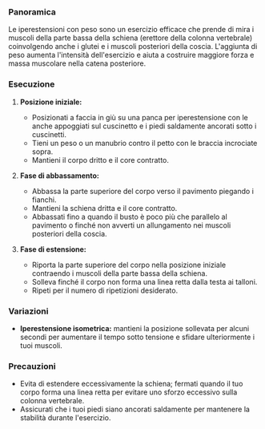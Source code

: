 ### Panoramica
Le iperestensioni con peso sono un esercizio efficace che prende di mira i muscoli della parte bassa della schiena (erettore della colonna vertebrale) coinvolgendo anche i glutei e i muscoli posteriori della coscia. L'aggiunta di peso aumenta l'intensità dell'esercizio e aiuta a costruire maggiore forza e massa muscolare nella catena posteriore.

### Esecuzione
1. **Posizione iniziale:**
   - Posizionati a faccia in giù su una panca per iperestensione con le anche appoggiati sul cuscinetto e i piedi saldamente ancorati sotto i cuscinetti.
   - Tieni un peso o un manubrio contro il petto con le braccia incrociate sopra.
   - Mantieni il corpo dritto e il core contratto.

2. **Fase di abbassamento:**
   - Abbassa la parte superiore del corpo verso il pavimento piegando i fianchi.
   - Mantieni la schiena dritta e il core contratto.
   - Abbassati fino a quando il busto è poco più che parallelo al pavimento o finché non avverti un allungamento nei muscoli posteriori della coscia.

3. **Fase di estensione:**
   - Riporta la parte superiore del corpo nella posizione iniziale contraendo i muscoli della parte bassa della schiena.
   - Solleva finché il corpo non forma una linea retta dalla testa ai talloni.
   - Ripeti per il numero di ripetizioni desiderato.

### Variazioni
- **Iperestensione isometrica:** mantieni la posizione sollevata per alcuni secondi per aumentare il tempo sotto tensione e sfidare ulteriormente i tuoi muscoli.

### Precauzioni
- Evita di estendere eccessivamente la schiena; fermati quando il tuo corpo forma una linea retta per evitare uno sforzo eccessivo sulla colonna vertebrale.
- Assicurati che i tuoi piedi siano ancorati saldamente per mantenere la stabilità durante l'esercizio.